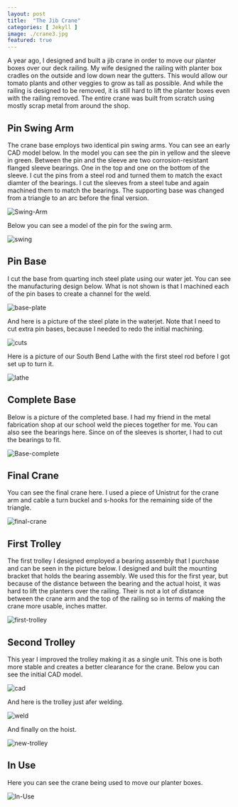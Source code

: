 ```yaml
---
layout: post
title:  "The Jib Crane"
categories: [ Jekyll ]
image: ./crane3.jpg
featured: true
---
```

A year ago, I designed and built a jib crane in order to move our planter boxes over our deck railing. My wife designed the railing with planter box cradles on the outside and low down near the gutters. This would allow our tomato plants and other veggies to grow as tall as possible. And while the railing is designed to be removed, it is still hard to lift the planter boxes even with the railing removed. The entire crane was built from scratch using mostly scrap metal from around the shop. 

## Pin Swing Arm

The crane base employs two identical pin swing arms. You can see an early CAD model below. In the model you can see the pin in yellow and the sleeve in green. Between the pin and the sleeve are two corrosion-resistant flanged sleeve bearings. One in the top and one on the bottom of the sleeve. I cut the pins from a steel rod and turned them to match the exact diamter of the bearings. I cut the sleeves from a steel tube and again machined them to match the bearings. The supporting base was changed from a triangle to an arc before the final version.

![Swing-Arm](./cadthreequarter.jpg)

Below you can see a model of the pin for the swing arm. 

![swing](./attachment.jpg)

## Pin Base

I cut the base from quarting inch steel plate using our water jet. You can see the manufacturing design below. What is not shown is that I machined each of the pin bases to create a channel for the weld. 

![base-plate](./macfac.jpg)

And here is a picture of the steel plate in the waterjet. Note that I need to cut extra pin bases, because I needed to redo the initial machining. 

![cuts](./cranecuts.jpg)

Here is a picture of our South Bend Lathe with the first steel rod before I got set up to turn it.

![lathe](./lathe.jpg)


## Complete Base

Below is a picture of the completed base. I had my friend in the metal fabrication shop at our school weld the pieces together for me. You can also see the bearings here. Since on of the sleeves is shorter, I had to cut the bearings to fit. 

![Base-complete](./posthanger.jpg)

## Final Crane

You can see the final crane here. I used a piece of Unistrut for the crane arm and cable a turn buckel and s-hooks for the remaining side of the triangle.

![final-crane](./firstcrane.jpg)

## First Trolley

The first trolley I designed employed a bearing assembly that I purchase and can be seen in the picture below. I designed and built the mounting bracket that holds the bearing assembly. We used this for the first year, but because of the distance between the bearing and the actual hoist, it was hard to lift the planters over the railing. Their is not a lot of distance between the crane arm and the top of the railing so in terms of making the crane more usable, inches matter.

![first-trolley](./firsttrolley.jpg)

## Second Trolley

This year I improved the trolley making it as a single unit. This one is both more stable and creates a better clearance for the crane. Below you can see the initial CAD model.

![cad](./trolleycad.jpg)

And here is the trolley just afer welding.

![weld](./secondtrolley.jpg)

And finally on the hoist.

![new-trolley](./newtrolleymount.jpg)

## In Use

Here you can see the crane being used to move our planter boxes.

![In-Use](./jibcrane2.jpg)



